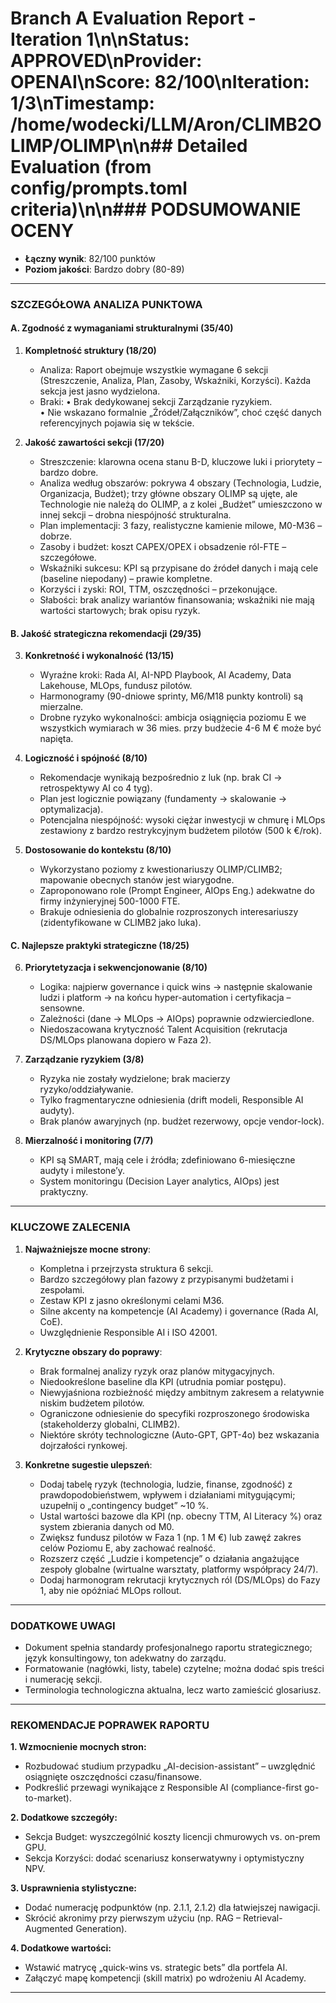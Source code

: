 # Branch A Evaluation Report - Iteration 1\n\n**Status**: APPROVED\n**Provider**: OPENAI\n**Score**: 82/100\n**Iteration**: 1/3\n**Timestamp**: /home/wodecki/LLM/Aron/CLIMB2OLIMP/OLIMP\n\n## Detailed Evaluation (from config/prompts.toml criteria)\n\n### PODSUMOWANIE OCENY
- **Łączny wynik**: 82/100 punktów
- **Poziom jakości**: Bardzo dobry (80-89)

---

### SZCZEGÓŁOWA ANALIZA PUNKTOWA

#### A. Zgodność z wymaganiami strukturalnymi (35/40)
1. **Kompletność struktury (18/20)**
   - Analiza: Raport obejmuje wszystkie wymagane 6 sekcji (Streszczenie, Analiza, Plan, Zasoby, Wskaźniki, Korzyści). Każda sekcja jest jasno wydzielona.
   - Braki:
     • Brak dedykowanej sekcji Zarządzanie ryzykiem.  
     • Nie wskazano formalnie „Źródeł/Załączników”, choć część danych referencyjnych pojawia się w tekście.

2. **Jakość zawartości sekcji (17/20)**
   - Streszczenie: klarowna ocena stanu B-D, kluczowe luki i priorytety – bardzo dobre.  
   - Analiza według obszarów: pokrywa 4 obszary (Technologia, Ludzie, Organizacja, Budżet); trzy główne obszary OLIMP są ujęte, ale Technologie nie należą do OLIMP, a z kolei „Budżet” umieszczono w innej sekcji – drobna niespójność strukturalna.  
   - Plan implementacji: 3 fazy, realistyczne kamienie milowe, M0-M36 – dobrze.  
   - Zasoby i budżet: koszt CAPEX/OPEX i obsadzenie ról-FTE – szczegółowe.  
   - Wskaźniki sukcesu: KPI są przypisane do źródeł danych i mają cele (baseline niepodany) – prawie kompletne.  
   - Korzyści i zyski: ROI, TTM, oszczędności – przekonujące.  
   - Słabości: brak analizy wariantów finansowania; wskaźniki nie mają wartości startowych; brak opisu ryzyk.

#### B. Jakość strategiczna rekomendacji (29/35)
3. **Konkretność i wykonalność (13/15)**
   - Wyraźne kroki: Rada AI, AI-NPD Playbook, AI Academy, Data Lakehouse, MLOps, fundusz pilotów.  
   - Harmonogramy (90-dniowe sprinty, M6/M18 punkty kontroli) są mierzalne.  
   - Drobne ryzyko wykonalności: ambicja osiągnięcia poziomu E we wszystkich wymiarach w 36 mies. przy budżecie 4-6 M € może być napięta.

4. **Logiczność i spójność (8/10)**
   - Rekomendacje wynikają bezpośrednio z luk (np. brak CI → retrospektywy AI co 4 tyg).  
   - Plan jest logicznie powiązany (fundamenty → skalowanie → optymalizacja).  
   - Potencjalna niespójność: wysoki ciężar inwestycji w chmurę i MLOps zestawiony z bardzo restrykcyjnym budżetem pilotów (500 k €/rok).

5. **Dostosowanie do kontekstu (8/10)**
   - Wykorzystano poziomy z kwestionariuszy OLIMP/CLIMB2; mapowanie obecnych stanów jest wiarygodne.  
   - Zaproponowano role (Prompt Engineer, AIOps Eng.) adekwatne do firmy inżynieryjnej 500-1000 FTE.  
   - Brakuje odniesienia do globalnie rozproszonych interesariuszy (zidentyfikowane w CLIMB2 jako luka).

#### C. Najlepsze praktyki strategiczne (18/25)
6. **Priorytetyzacja i sekwencjonowanie (8/10)**
   - Logika: najpierw governance i quick wins → następnie skalowanie ludzi i platform → na końcu hyper-automation i certyfikacja – sensowne.  
   - Zależności (dane → MLOps → AIOps) poprawnie odzwierciedlone.  
   - Niedoszacowana krytyczność Talent Acquisition (rekrutacja DS/MLOps planowana dopiero w Faza 2).

7. **Zarządzanie ryzykiem (3/8)**
   - Ryzyka nie zostały wydzielone; brak macierzy ryzyko/oddziaływanie.  
   - Tylko fragmentaryczne odniesienia (drift modeli, Responsible AI audyty).  
   - Brak planów awaryjnych (np. budżet rezerwowy, opcje vendor-lock).

8. **Mierzalność i monitoring (7/7)**
   - KPI są SMART, mają cele i źródła; zdefiniowano 6-miesięczne audyty i milestone’y.  
   - System monitoringu (Decision Layer analytics, AIOps) jest praktyczny.

---

### KLUCZOWE ZALECENIA
1. **Najważniejsze mocne strony**:
   - Kompletna i przejrzysta struktura 6 sekcji.
   - Bardzo szczegółowy plan fazowy z przypisanymi budżetami i zespołami.
   - Zestaw KPI z jasno określonymi celami M36.
   - Silne akcenty na kompetencje (AI Academy) i governance (Rada AI, CoE).
   - Uwzględnienie Responsible AI i ISO 42001.

2. **Krytyczne obszary do poprawy**:
   - Brak formalnej analizy ryzyk oraz planów mitygacyjnych.
   - Niedookreślone baseline dla KPI (utrudnia pomiar postępu).
   - Niewyjaśniona rozbieżność między ambitnym zakresem a relatywnie niskim budżetem pilotów.
   - Ograniczone odniesienie do specyfiki rozproszonego środowiska (stakeholderzy globalni, CLIMB2).
   - Niektóre skróty technologiczne (Auto-GPT, GPT-4o) bez wskazania dojrzałości rynkowej.

3. **Konkretne sugestie ulepszeń**:
   - Dodaj tabelę ryzyk (technologia, ludzie, finanse, zgodność) z prawdopodobieństwem, wpływem i działaniami mitygującymi; uzupełnij o „contingency budget” ~10 %.
   - Ustal wartości bazowe dla KPI (np. obecny TTM, AI Literacy %) oraz system zbierania danych od M0.
   - Zwiększ fundusz pilotów w Faza 1 (np. 1 M €) lub zawęź zakres celów Poziomu E, aby zachować realność.
   - Rozszerz część „Ludzie i kompetencje” o działania angażujące zespoły globalne (wirtualne warsztaty, platformy współpracy 24/7).
   - Dodaj harmonogram rekrutacji krytycznych ról (DS/MLOps) do Fazy 1, aby nie opóźniać MLOps rollout.

---

### DODATKOWE UWAGI
- Dokument spełnia standardy profesjonalnego raportu strategicznego; język konsultingowy, ton adekwatny do zarządu.  
- Formatowanie (nagłówki, listy, tabele) czytelne; można dodać spis treści i numerację sekcji.  
- Terminologia technologiczna aktualna, lecz warto zamieścić glosariusz.

---

### REKOMENDACJE POPRAWEK RAPORTU

**1. Wzmocnienie mocnych stron:**
- Rozbudować studium przypadku „AI-decision-assistant” – uwzględnić osiągnięte oszczędności czasu/finansowe.
- Podkreślić przewagi wynikające z Responsible AI (compliance-first go-to-market).

**2. Dodatkowe szczegóły:**
- Sekcja Budget: wyszczególnić koszty licencji chmurowych vs. on-prem GPU.
- Sekcja Korzyści: dodać scenariusz konserwatywny i optymistyczny NPV.

**3. Usprawnienia stylistyczne:**
- Dodać numerację podpunktów (np. 2.1.1, 2.1.2) dla łatwiejszej nawigacji.
- Skrócić akronimy przy pierwszym użyciu (np. RAG – Retrieval-Augmented Generation).

**4. Dodatkowe wartości:**
- Wstawić matrycę „quick-wins vs. strategic bets” dla portfela AI.
- Załączyć mapę kompetencji (skill matrix) po wdrożeniu AI Academy.

---